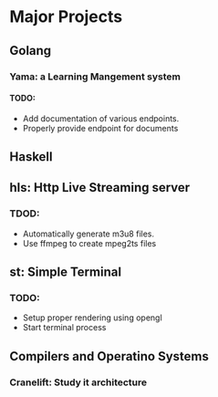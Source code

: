 # Major Projects
## Golang
### Yama: a Learning Mangement system
#### TODO:
- Add documentation of various endpoints.
- Properly provide endpoint for documents

## Haskell
## hls: Http Live Streaming server
### TDOD:
- Automatically generate m3u8 files.
- Use ffmpeg to create mpeg2ts files

## st: Simple Terminal
### TODO:
- Setup proper rendering using opengl
- Start terminal process

## Compilers and Operatino Systems
### Cranelift: Study it architecture
